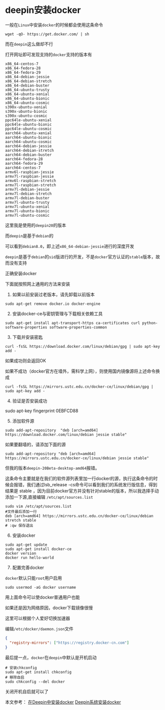 # deepin安装docker

一般在`Linux`中安装`docker`的时候都会使用这条命令

```
wget -qO- https://get.docker.com/ | sh
```
而在`deepin`这么做却不行

打开网址即可发现支持的`docker`支持的版本有

```
x86_64-centos-7
x86_64-fedora-28
x86_64-fedora-29
x86_64-debian-jessie
x86_64-debian-stretch
x86_64-debian-buster
x86_64-ubuntu-trusty
x86_64-ubuntu-xenial
x86_64-ubuntu-bionic
x86_64-ubuntu-cosmic
s390x-ubuntu-xenial
s390x-ubuntu-bionic
s390x-ubuntu-cosmic
ppc64le-ubuntu-xenial
ppc64le-ubuntu-bionic
ppc64le-ubuntu-cosmic
aarch64-ubuntu-xenial
aarch64-ubuntu-bionic
aarch64-ubuntu-cosmic
aarch64-debian-jessie
aarch64-debian-stretch
aarch64-debian-buster
aarch64-fedora-28
aarch64-fedora-29
aarch64-centos-7
armv6l-raspbian-jessie
armv7l-raspbian-jessie
armv6l-raspbian-stretch
armv7l-raspbian-stretch
armv7l-debian-jessie
armv7l-debian-stretch
armv7l-debian-buster
armv7l-ubuntu-trusty
armv7l-ubuntu-xenial
armv7l-ubuntu-bionic
armv7l-ubuntu-cosmic
```

这里我是使用的`deepin20`的版本

而`deepin`是基于`debian`的



可以看到`debian8.0`，即上述`x86_64-debian-jessie`进行的深度开发

`deepin`是基于`debian`的`sid`版进行的开发，不是`docker`官方认证的`stable`版本，故而没有支持

正确安装docker

下面就按照网上通用的方法来安装

1. 如果以前安装过老版本，请先卸载以前版本

```
sudo apt-get remove docker.io docker-engine
```
2. 安装docker-ce与密钥管理与下载相关依赖工具

```
sudo apt-get install apt-transport-https ca-certificates curl python-software-properties software-properties-common
```
3. 下载并安装密匙

```
curl -fsSL https://download.docker.com/linux/debian/gpg | sudo apt-key add -
```
如果成功则会返回OK

如果不成功（docker官方在墙外，需科学上网），则使用国内镜像源将上述命令换成
```
curl -fsSL https://mirrors.ustc.edu.cn/docker-ce/linux/debian/gpg | sudo apt-key add -
```

4. 验证是否安装成功

sudo apt-key fingerprint 0EBFCD88


5. 添加软件源

```
sudo add-apt-repository  "deb [arch=amd64] https://download.docker.com/linux/debian jessie stable"
```
如果要翻墙的，请添加下面的源

```
sudo add-apt-repository "deb [arch=amd64] https://mirrors.ustc.edu.cn/docker-ce/linux/debian jessie stable"
```

但我的版本`deepin-20Beta-desktop-amd64`报错。

这条命令主要就是在我们的软件源列表里加一行docker的源，执行这条命令的时候会报错，我们通过lsb_release -cs命令可以看到我们的系统发行版信息，得到结果是 stable ，因为目前docker官方并没有针对stable的版本，所以我选择手动添加一下源,直接编辑 `/etc/apt/sources.list`

```
sudo vim /etc/apt/sources.list  
#文件最后添加一行 
deb [arch=amd64] https://mirrors.ustc.edu.cn/docker-ce/linux/debian stretch stable 
# :qw 保存退出
```

6. 安装docker

```
sudo apt-get update
sudo apt-get install docker-ce
docker version
docker run hello-world
```

7. 配置完善docker

`docker`默认只能`root`用户启用

```
sudo usermod -aG docker username
```
用上面命令可以使docker普通用户也能

如果还是因为网络原因，docker下载镜像很慢

这里可以根据个人爱好切换加速器

编辑`/etc/docker/daemon.json`文件

``` json
{
  "registry-mirrors": ["https://registry.docker-cn.com"]
}
```

最后提一点，`docker`在`deepin`中默认是开机启动

```
# 安装chkconfig
sudo apt-get install chkconfig
# 移除自启
sudo chkconfig --del docker
```
关闭开机自启就可以了

本文参考：
[在Deepin中安装docker](https://www.cnblogs.com/wh4am1/p/10263272.html)
[Deepin系统安装docker](https://blog.csdn.net/u011862015/article/details/105674376)